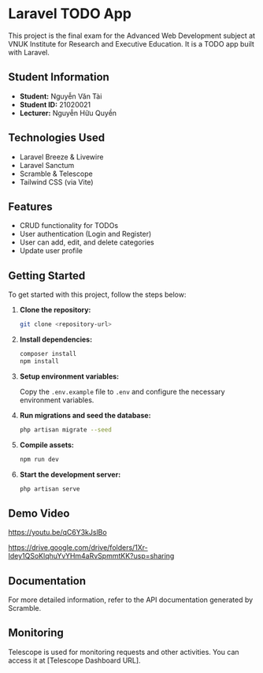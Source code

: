 # Laravel TODO App

This project is the final exam for the Advanced Web Development subject at VNUK Institute for Research and Executive Education. It is a TODO app built with Laravel.

## Student Information

-   **Student:** Nguyễn Văn Tài
-   **Student ID:** 21020021
-   **Lecturer:** Nguyễn Hữu Quyền

## Technologies Used

-   Laravel Breeze & Livewire
-   Laravel Sanctum
-   Scramble & Telescope
-   Tailwind CSS (via Vite)

## Features

-   CRUD functionality for TODOs
-   User authentication (Login and Register)
-   User can add, edit, and delete categories
-   Update user profile

## Getting Started

To get started with this project, follow the steps below:

1. **Clone the repository:**

    ```bash
    git clone <repository-url>
    ```

2. **Install dependencies:**

    ```bash
    composer install
    npm install
    ```

3. **Setup environment variables:**

    Copy the `.env.example` file to `.env` and configure the necessary environment variables.

4. **Run migrations and seed the database:**

    ```bash
    php artisan migrate --seed
    ```

5. **Compile assets:**

    ```bash
    npm run dev
    ```

6. **Start the development server:**

    ```bash
    php artisan serve
    ```

## Demo Video

https://youtu.be/qC6Y3kJslBo

https://drive.google.com/drive/folders/1Xr-Idey1QSoKlqhuYvYHm4aRvSpmmtKK?usp=sharing

## Documentation

For more detailed information, refer to the API documentation generated by Scramble.

## Monitoring

Telescope is used for monitoring requests and other activities. You can access it at [Telescope Dashboard URL].
